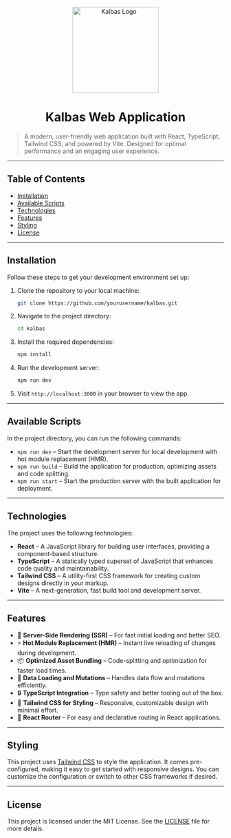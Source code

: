 <p align="center">
  <img src="https://github.com/user-attachments/assets/2b8bef6c-a301-490d-8b58-0c1e370ffd7b" alt="Kalbas Logo" width="200"/>
</p>

<h1 align="center">Kalbas Web Application</h1>

> A modern, user-friendly web application built with React, TypeScript, Tailwind CSS, and powered by Vite. Designed for optimal performance and an engaging user experience.

---

## Table of Contents

- [Installation](#installation)
- [Available Scripts](#available-scripts)
- [Technologies](#technologies)
- [Features](#features)
- [Styling](#styling)
- [License](#license)

---

## Installation

Follow these steps to get your development environment set up:

1. Clone the repository to your local machine:

   ```bash
   git clone https://github.com/yourusername/kalbas.git
   ```

2. Navigate to the project directory:

   ```bash
   cd kalbas
   ```

3. Install the required dependencies:

   ```bash
   npm install
   ```

4. Run the development server:

   ```bash
   npm run dev
   ```

5. Visit `http://localhost:3000` in your browser to view the app.

---

## Available Scripts

In the project directory, you can run the following commands:

- `npm run dev` – Start the development server for local development with hot module replacement (HMR).
- `npm run build` – Build the application for production, optimizing assets and code splitting.
- `npm run start` – Start the production server with the built application for deployment.

---

## Technologies

The project uses the following technologies:

- **React** – A JavaScript library for building user interfaces, providing a component-based structure.
- **TypeScript** – A statically typed superset of JavaScript that enhances code quality and maintainability.
- **Tailwind CSS** – A utility-first CSS framework for creating custom designs directly in your markup.
- **Vite** – A next-generation, fast build tool and development server.

---

## Features

- 🚀 **Server-Side Rendering (SSR)** – For fast initial loading and better SEO.
- ⚡️ **Hot Module Replacement (HMR)** – Instant live reloading of changes during development.
- 📦 **Optimized Asset Bundling** – Code-splitting and optimization for faster load times.
- 🔄 **Data Loading and Mutations** – Handles data flow and mutations efficiently.
- 🔒 **TypeScript Integration** – Type safety and better tooling out of the box.
- 🎨 **Tailwind CSS for Styling** – Responsive, customizable design with minimal effort.
- 📖 **React Router** – For easy and declarative routing in React applications.

---

## Styling

This project uses [Tailwind CSS](https://tailwindcss.com/) to style the application. It comes pre-configured, making it easy to get started with responsive designs. You can customize the configuration or switch to other CSS frameworks if desired.

---

## License

This project is licensed under the MIT License. See the [LICENSE](LICENSE) file for more details.
